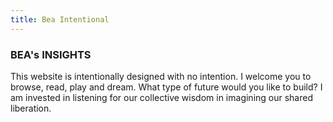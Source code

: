 ```yaml
---
title: Bea Intentional
---
```


### BEA's INSIGHTS

This website is intentionally designed with no intention. I welcome you to browse, read, play and dream. What type of future would you like to build? I am invested in listening for our collective wisdom in imagining our shared liberation.
